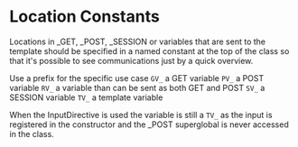 # Location Constants
Locations in _GET, _POST, _SESSION or variables that are sent to the template should be
specified in a named constant at the top of the class so that it's possible to see
communications just by a quick overview.

Use a prefix for the specific use case
`GV_` a GET variable
`PV_` a POST variable
`RV_` a variable than can be sent as both GET and POST
`SV_` a SESSION variable
`TV_` a template variable

When the InputDirective is used the variable is still a `TV_` as the input is registered
in the constructor and the _POST superglobal is never accessed in the class. 
